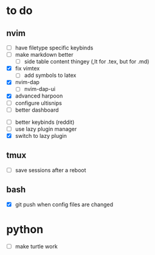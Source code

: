 # to do 

## nvim
- [ ] have filetype specific keybinds
- [ ] make markdown better
    - [ ] side table content thingey (,lt for .tex, but for .md)
- [x] fix vimtex
    - [ ] add symbols to latex
- [x] nvim-dap
    - [ ] nvim-dap-ui  
- [x] advanced harpoon
- [ ] configure ultisnips
- [ ] better dashboard
<!-- - [ ] fix fterm, use something else, need it on the side -->
- [ ] better keybinds (reddit)
- [ ] use lazy plugin manager
- [x] switch to lazy plugin

## tmux
- [ ] save sessions after a reboot

## bash
- [x] git push when config files are changed

# python
- [ ] make turtle work
